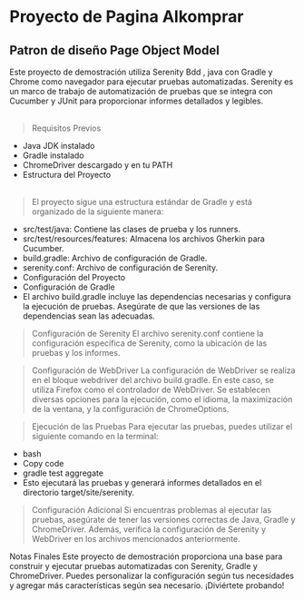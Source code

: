 
<h1> Proyecto de Pagina Alkomprar </h1>
<h2>Patron de diseño Page Object Model </h2>
Este proyecto de demostración utiliza Serenity Bdd , java con Gradle y Chrome como navegador para ejecutar pruebas automatizadas. Serenity es un marco de trabajo de automatización de pruebas que se integra con Cucumber y JUnit para proporcionar informes detallados y legibles. </br></br>

>  Requisitos Previos </br>
- Java JDK instalado </br>
- Gradle instalado </br>
- ChromeDriver descargado y en tu PATH </br>
- Estructura del Proyecto </br></br>
> El proyecto sigue una estructura estándar de Gradle y está organizado de la siguiente manera:

- src/test/java: Contiene las clases de prueba y los runners.</br>
- src/test/resources/features: Almacena los archivos Gherkin para Cucumber.</br>
- build.gradle: Archivo de configuración de Gradle.</br>
- serenity.conf: Archivo de configuración de Serenity.</br>
- Configuración del Proyecto</br>
- Configuración de Gradle</br>
- El archivo build.gradle incluye las dependencias necesarias y configura la ejecución de pruebas. Asegúrate de que las versiones de las dependencias sean las adecuadas.</br>

> Configuración de Serenity
El archivo serenity.conf contiene la configuración específica de Serenity, como la ubicación de las pruebas y los informes.

> Configuración de WebDriver
La configuración de WebDriver se realiza en el bloque webdriver del archivo build.gradle. En este caso, se utiliza Firefox como el controlador de WebDriver. Se establecen diversas opciones para la ejecución, como el idioma, la maximización de la ventana, y la configuración de ChromeOptions.

> Ejecución de las Pruebas
Para ejecutar las pruebas, puedes utilizar el siguiente comando en la terminal:

- bash
- Copy code
- gradle test aggregate
- Esto ejecutará las pruebas y generará informes detallados en el directorio target/site/serenity.

> Configuración Adicional
Si encuentras problemas al ejecutar las pruebas, asegúrate de tener las versiones correctas de Java, Gradle y ChromeDriver. Además, verifica la configuración de Serenity y WebDriver en los archivos mencionados anteriormente.

>
Notas Finales
Este proyecto de demostración proporciona una base para construir y ejecutar pruebas automatizadas con Serenity, Gradle y ChromeDriver. Puedes personalizar la configuración según tus necesidades y agregar más características según sea necesario. ¡Diviértete probando!
